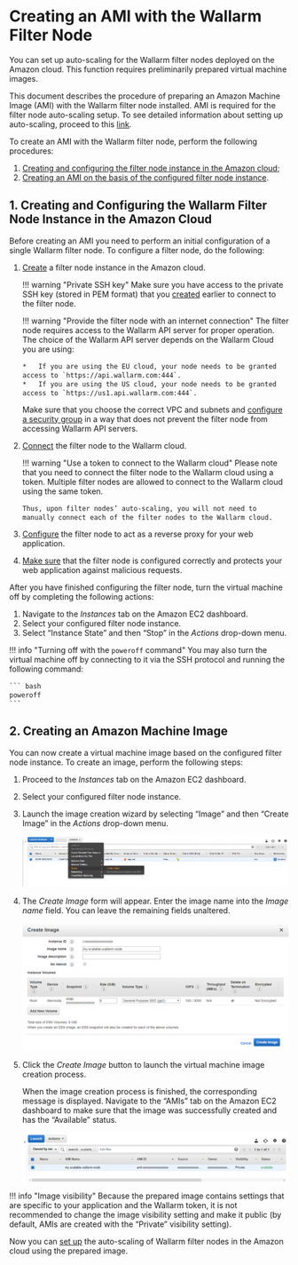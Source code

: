 [link-docs-aws-autoscaling]:        autoscaling-overview.md
[link-docs-aws-node-setup]:         ../../installation-ami-en.md
[link-ssh-keys-guide]:              ../../installation-ami-en.md#2-create-a-pair-of-ssh-keys
[link-security-group-guide]:        ../../installation-ami-en.md#3-create-a-security-group
[link-cloud-connect-guide]:         ../../installation-ami-en.md#6-connect-the-filter-node-to-the-wallarm-cloud
[link-docs-reverse-proxy-setup]:    ../../../quickstart-en/qs-setup-proxy-en.md
[link-docs-check-operation]:        ../../installation-check-operation-en.md

[img-launch-ami-wizard]:        ../../../images/installation-ami/auto-scaling/common/create-image/launch-ami-wizard.png 
[img-config-ami-wizard]:        ../../../images/installation-ami/auto-scaling/common/create-image/config-ami-wizard.png  
[img-explore-created-ami]:      ../../../images/installation-ami/auto-scaling/common/create-image/explore-ami.png

[anchor-node]:  #1-creating-and-configuring-the-wallarm-filter-node-instance-in-the-amazon-cloud
[anchor-ami]:   #2-creating-an-amazon-machine-image

#   Creating an AMI with the Wallarm Filter Node

You can set up auto-scaling for the Wallarm filter nodes deployed on the Amazon cloud. This function requires preliminarily prepared virtual machine images.

This document describes the procedure of preparing an Amazon Machine Image (AMI) with the Wallarm filter node installed. AMI is required for the filter node auto-scaling setup. To see detailed information about setting up auto-scaling, proceed to this [link][link-docs-aws-autoscaling].

To create an AMI with the Wallarm filter node, perform the following procedures:
1.  [Creating and configuring the filter node instance in the Amazon cloud][anchor-node];
2.  [Creating an AMI on the basis of the configured filter node instance][anchor-ami].


##  1.  Creating and Configuring the Wallarm Filter Node Instance in the Amazon Cloud

Before creating an AMI you need to perform an initial configuration of a single Wallarm filter node. To configure a filter node, do the following:
1.  [Create][link-docs-aws-node-setup] a filter node instance in the Amazon cloud.
    
    !!! warning "Private SSH key"
        Make sure you have access to the private SSH key (stored in PEM format) that you [created][link-ssh-keys-guide] earlier to connect to the filter node.

    !!! warning "Provide the filter node with an internet connection"
        The filter node requires access to the Wallarm API server for proper operation. The choice of the Wallarm API server depends on the Wallarm Cloud you are using:
        
        *   If you are using the EU cloud, your node needs to be granted access to `https://api.wallarm.com:444`.
        *   If you are using the US cloud, your node needs to be granted access to `https://us1.api.wallarm.com:444`.
        
    Make sure that you choose the correct VPC and subnets and [configure a security group][link-security-group-guide] in a way that does not prevent the filter node from accessing Wallarm API servers.

2.  [Connect][link-cloud-connect-guide] the filter node to the Wallarm cloud.

    !!! warning "Use a token to connect to the Wallarm cloud"
        Please note that you need to connect the filter node to the Wallarm cloud using a token. Multiple filter nodes are allowed to connect to the Wallarm cloud using the same token. 
        
        Thus, upon filter nodes’ auto-scaling, you will not need to manually connect each of the filter nodes to the Wallarm cloud.

3.  [Configure][link-docs-reverse-proxy-setup] the filter node to act as a reverse proxy for your web application.

4.  [Make sure][link-docs-check-operation] that the filter node is configured correctly and protects your web application against malicious requests.

After you have finished configuring the filter node, turn the virtual machine off by completing the following actions:
1.  Navigate to the *Instances* tab on the Amazon EC2 dashboard.
2.  Select your configured filter node instance.
3.  Select “Instance State” and then “Stop” in the *Actions* drop-down menu.

!!! info "Turning off with the `poweroff` command"
    You may also turn the virtual machine off by connecting to it via the SSH protocol and running the following command:
    
    ``` bash
    poweroff
    ```

##  2.  Creating an Amazon Machine Image

You can now create a virtual machine image based on the configured filter node instance. To create an image, perform the following steps:
1.  Proceed to the *Instances* tab on the Amazon EC2 dashboard.
2.  Select your configured filter node instance.
3.  Launch the image creation wizard by selecting “Image” and then “Create Image” in the *Actions* drop-down menu.

    ![!Launching the AMI creation wizard][img-launch-ami-wizard]
    
4.  The *Create Image* form will appear. Enter the image name into the *Image name* field. You can leave the remaining fields unaltered.

    ![!Configuring parameters in the AMI creation wizard][img-config-ami-wizard]
    
5.  Click the *Create Image* button to launch the virtual machine image creation process.
    
    When the image creation process is finished, the corresponding message is displayed. Navigate to the “AMIs” tab on the Amazon EC2 dashboard to make sure that the image was successfully created and has the “Available” status.
    
    ![!Exploring the created AMI][img-explore-created-ami]

!!! info "Image visibility"
    Because the prepared image contains settings that are specific to your application and the Wallarm token, it is not recommended to change the image visibility setting and make it public (by default, AMIs are created with the “Private” visibility setting).

Now you can [set up][link-docs-aws-autoscaling] the auto-scaling of Wallarm filter nodes in the Amazon cloud using the prepared image.